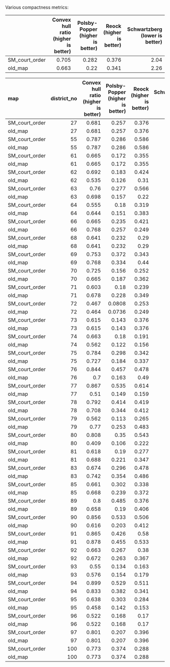 Various compactness metrics:

|                |   Convex hull ratio (higher is better) |   Polsby-Popper (higher is better) |   Reock (higher is better) |   Schwartzberg (lower is better) |
|:---------------|---------------------------------------:|-----------------------------------:|---------------------------:|---------------------------------:|
| SM_court_order |                                  0.705 |                              0.282 |                      0.376 |                             2.04 |
| old_map        |                                  0.663 |                              0.22  |                      0.341 |                             2.26 |



| map            |   district_no |   Convex hull ratio (higher is better) |   Polsby-Popper (higher is better) |   Reock (higher is better) |   Schwartzberg (lower is better) |
|:---------------|--------------:|---------------------------------------:|-----------------------------------:|---------------------------:|---------------------------------:|
| SM_court_order |            27 |                                  0.681 |                             0.257  |                      0.376 |                             1.97 |
| old_map        |            27 |                                  0.681 |                             0.257  |                      0.376 |                             1.97 |
| SM_court_order |            55 |                                  0.787 |                             0.286  |                      0.586 |                             1.87 |
| old_map        |            55 |                                  0.787 |                             0.286  |                      0.586 |                             1.87 |
| SM_court_order |            61 |                                  0.665 |                             0.172  |                      0.355 |                             2.41 |
| old_map        |            61 |                                  0.665 |                             0.172  |                      0.355 |                             2.41 |
| SM_court_order |            62 |                                  0.692 |                             0.183  |                      0.424 |                             2.34 |
| old_map        |            62 |                                  0.535 |                             0.126  |                      0.31  |                             2.82 |
| SM_court_order |            63 |                                  0.76  |                             0.277  |                      0.566 |                             1.9  |
| old_map        |            63 |                                  0.698 |                             0.157  |                      0.22  |                             2.52 |
| SM_court_order |            64 |                                  0.555 |                             0.18   |                      0.319 |                             2.36 |
| old_map        |            64 |                                  0.644 |                             0.151  |                      0.383 |                             2.57 |
| SM_court_order |            66 |                                  0.665 |                             0.235  |                      0.421 |                             2.06 |
| old_map        |            66 |                                  0.768 |                             0.257  |                      0.249 |                             1.97 |
| SM_court_order |            68 |                                  0.641 |                             0.232  |                      0.29  |                             2.07 |
| old_map        |            68 |                                  0.641 |                             0.232  |                      0.29  |                             2.07 |
| SM_court_order |            69 |                                  0.753 |                             0.372  |                      0.343 |                             1.64 |
| old_map        |            69 |                                  0.768 |                             0.334  |                      0.44  |                             1.73 |
| SM_court_order |            70 |                                  0.725 |                             0.156  |                      0.252 |                             2.53 |
| old_map        |            70 |                                  0.665 |                             0.187  |                      0.362 |                             2.31 |
| SM_court_order |            71 |                                  0.603 |                             0.18   |                      0.239 |                             2.36 |
| old_map        |            71 |                                  0.678 |                             0.228  |                      0.349 |                             2.09 |
| SM_court_order |            72 |                                  0.467 |                             0.0808 |                      0.253 |                             3.52 |
| old_map        |            72 |                                  0.464 |                             0.0736 |                      0.249 |                             3.69 |
| SM_court_order |            73 |                                  0.615 |                             0.143  |                      0.376 |                             2.65 |
| old_map        |            73 |                                  0.615 |                             0.143  |                      0.376 |                             2.65 |
| SM_court_order |            74 |                                  0.663 |                             0.18   |                      0.191 |                             2.36 |
| old_map        |            74 |                                  0.562 |                             0.122  |                      0.156 |                             2.87 |
| SM_court_order |            75 |                                  0.784 |                             0.298  |                      0.342 |                             1.83 |
| old_map        |            75 |                                  0.727 |                             0.184  |                      0.337 |                             2.33 |
| SM_court_order |            76 |                                  0.844 |                             0.457  |                      0.478 |                             1.48 |
| old_map        |            76 |                                  0.7   |                             0.163  |                      0.49  |                             2.48 |
| SM_court_order |            77 |                                  0.867 |                             0.535  |                      0.614 |                             1.37 |
| old_map        |            77 |                                  0.51  |                             0.149  |                      0.159 |                             2.59 |
| SM_court_order |            78 |                                  0.792 |                             0.414  |                      0.419 |                             1.55 |
| old_map        |            78 |                                  0.708 |                             0.344  |                      0.412 |                             1.71 |
| SM_court_order |            79 |                                  0.562 |                             0.113  |                      0.265 |                             2.97 |
| old_map        |            79 |                                  0.77  |                             0.253  |                      0.483 |                             1.99 |
| SM_court_order |            80 |                                  0.808 |                             0.35   |                      0.543 |                             1.69 |
| old_map        |            80 |                                  0.409 |                             0.106  |                      0.222 |                             3.07 |
| SM_court_order |            81 |                                  0.618 |                             0.19   |                      0.277 |                             2.29 |
| old_map        |            81 |                                  0.688 |                             0.221  |                      0.347 |                             2.13 |
| SM_court_order |            83 |                                  0.674 |                             0.296  |                      0.478 |                             1.84 |
| old_map        |            83 |                                  0.742 |                             0.354  |                      0.486 |                             1.68 |
| SM_court_order |            85 |                                  0.661 |                             0.302  |                      0.338 |                             1.82 |
| old_map        |            85 |                                  0.668 |                             0.239  |                      0.372 |                             2.04 |
| SM_court_order |            89 |                                  0.8   |                             0.485  |                      0.376 |                             1.44 |
| old_map        |            89 |                                  0.658 |                             0.19   |                      0.406 |                             2.29 |
| SM_court_order |            90 |                                  0.856 |                             0.533  |                      0.506 |                             1.37 |
| old_map        |            90 |                                  0.616 |                             0.203  |                      0.412 |                             2.22 |
| SM_court_order |            91 |                                  0.865 |                             0.426  |                      0.58  |                             1.53 |
| old_map        |            91 |                                  0.878 |                             0.455  |                      0.533 |                             1.48 |
| SM_court_order |            92 |                                  0.663 |                             0.267  |                      0.38  |                             1.94 |
| old_map        |            92 |                                  0.672 |                             0.263  |                      0.367 |                             1.95 |
| SM_court_order |            93 |                                  0.55  |                             0.134  |                      0.163 |                             2.73 |
| old_map        |            93 |                                  0.576 |                             0.154  |                      0.179 |                             2.55 |
| SM_court_order |            94 |                                  0.899 |                             0.529  |                      0.511 |                             1.38 |
| old_map        |            94 |                                  0.833 |                             0.382  |                      0.341 |                             1.62 |
| SM_court_order |            95 |                                  0.638 |                             0.303  |                      0.284 |                             1.82 |
| old_map        |            95 |                                  0.458 |                             0.142  |                      0.153 |                             2.66 |
| SM_court_order |            96 |                                  0.522 |                             0.168  |                      0.17  |                             2.44 |
| old_map        |            96 |                                  0.522 |                             0.168  |                      0.17  |                             2.44 |
| SM_court_order |            97 |                                  0.801 |                             0.207  |                      0.396 |                             2.2  |
| old_map        |            97 |                                  0.801 |                             0.207  |                      0.396 |                             2.2  |
| SM_court_order |           100 |                                  0.773 |                             0.374  |                      0.288 |                             1.64 |
| old_map        |           100 |                                  0.773 |                             0.374  |                      0.288 |                             1.64 |
